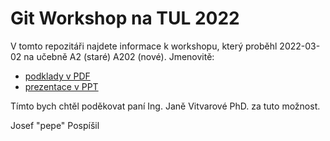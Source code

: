 # Git Workshop na TUL 2022

V tomto repozitáři najdete informace k workshopu, který proběhl 2022-03-02 na učebně A2 (staré) A202 (nové). Jmenovitě:

- [podklady v PDF](gitwstul.pdf)
- [prezentace v PPT](/gitwstul.pptx)

Tímto bych chtěl poděkovat paní Ing. Janě Vitvarové PhD. za tuto možnost.

Josef "pepe" Pospíšil